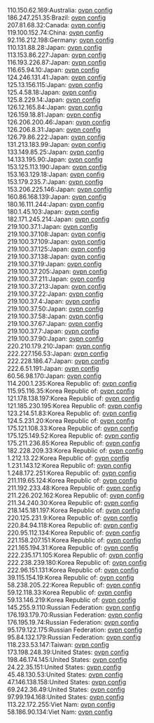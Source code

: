 110.150.62.169:Australia: [ovpn config](vpn/110_150_62_169.ovpn)  
186.247.251.35:Brazil: [ovpn config](vpn/186_247_251_35.ovpn)  
207.81.68.32:Canada: [ovpn config](vpn/207_81_68_32.ovpn)  
119.100.152.74:China: [ovpn config](vpn/119_100_152_74.ovpn)  
92.116.212.198:Germany: [ovpn config](vpn/92_116_212_198.ovpn)  
110.131.88.28:Japan: [ovpn config](vpn/110_131_88_28.ovpn)  
113.153.86.227:Japan: [ovpn config](vpn/113_153_86_227.ovpn)  
116.193.226.87:Japan: [ovpn config](vpn/116_193_226_87.ovpn)  
116.65.94.10:Japan: [ovpn config](vpn/116_65_94_10.ovpn)  
124.246.131.41:Japan: [ovpn config](vpn/124_246_131_41.ovpn)  
125.13.156.115:Japan: [ovpn config](vpn/125_13_156_115.ovpn)  
125.4.58.18:Japan: [ovpn config](vpn/125_4_58_18.ovpn)  
125.8.229.14:Japan: [ovpn config](vpn/125_8_229_14.ovpn)  
126.12.165.84:Japan: [ovpn config](vpn/126_12_165_84.ovpn)  
126.159.18.81:Japan: [ovpn config](vpn/126_159_18_81.ovpn)  
126.206.200.46:Japan: [ovpn config](vpn/126_206_200_46.ovpn)  
126.206.8.31:Japan: [ovpn config](vpn/126_206_8_31.ovpn)  
126.79.86.222:Japan: [ovpn config](vpn/126_79_86_222.ovpn)  
131.213.183.99:Japan: [ovpn config](vpn/131_213_183_99.ovpn)  
133.149.85.25:Japan: [ovpn config](vpn/133_149_85_25.ovpn)  
14.133.195.90:Japan: [ovpn config](vpn/14_133_195_90.ovpn)  
153.125.113.190:Japan: [ovpn config](vpn/153_125_113_190.ovpn)  
153.163.129.18:Japan: [ovpn config](vpn/153_163_129_18.ovpn)  
153.179.235.7:Japan: [ovpn config](vpn/153_179_235_7.ovpn)  
153.206.225.146:Japan: [ovpn config](vpn/153_206_225_146.ovpn)  
160.86.168.139:Japan: [ovpn config](vpn/160_86_168_139.ovpn)  
180.16.111.244:Japan: [ovpn config](vpn/180_16_111_244.ovpn)  
180.1.45.103:Japan: [ovpn config](vpn/180_1_45_103.ovpn)  
182.171.245.214:Japan: [ovpn config](vpn/182_171_245_214.ovpn)  
219.100.37.1:Japan: [ovpn config](vpn/219_100_37_1.ovpn)  
219.100.37.108:Japan: [ovpn config](vpn/219_100_37_108.ovpn)  
219.100.37.109:Japan: [ovpn config](vpn/219_100_37_109.ovpn)  
219.100.37.125:Japan: [ovpn config](vpn/219_100_37_125.ovpn)  
219.100.37.138:Japan: [ovpn config](vpn/219_100_37_138.ovpn)  
219.100.37.19:Japan: [ovpn config](vpn/219_100_37_19.ovpn)  
219.100.37.205:Japan: [ovpn config](vpn/219_100_37_205.ovpn)  
219.100.37.211:Japan: [ovpn config](vpn/219_100_37_211.ovpn)  
219.100.37.213:Japan: [ovpn config](vpn/219_100_37_213.ovpn)  
219.100.37.22:Japan: [ovpn config](vpn/219_100_37_22.ovpn)  
219.100.37.4:Japan: [ovpn config](vpn/219_100_37_4.ovpn)  
219.100.37.50:Japan: [ovpn config](vpn/219_100_37_50.ovpn)  
219.100.37.58:Japan: [ovpn config](vpn/219_100_37_58.ovpn)  
219.100.37.67:Japan: [ovpn config](vpn/219_100_37_67.ovpn)  
219.100.37.7:Japan: [ovpn config](vpn/219_100_37_7.ovpn)  
219.100.37.90:Japan: [ovpn config](vpn/219_100_37_90.ovpn)  
220.210.179.210:Japan: [ovpn config](vpn/220_210_179_210.ovpn)  
222.227.156.53:Japan: [ovpn config](vpn/222_227_156_53.ovpn)  
222.228.186.47:Japan: [ovpn config](vpn/222_228_186_47.ovpn)  
222.6.51.191:Japan: [ovpn config](vpn/222_6_51_191.ovpn)  
60.56.98.170:Japan: [ovpn config](vpn/60_56_98_170.ovpn)  
114.200.1.235:Korea Republic of: [ovpn config](vpn/114_200_1_235.ovpn)  
115.95.116.35:Korea Republic of: [ovpn config](vpn/115_95_116_35.ovpn)  
121.178.138.197:Korea Republic of: [ovpn config](vpn/121_178_138_197.ovpn)  
121.185.230.195:Korea Republic of: [ovpn config](vpn/121_185_230_195.ovpn)  
123.214.51.83:Korea Republic of: [ovpn config](vpn/123_214_51_83.ovpn)  
124.5.231.20:Korea Republic of: [ovpn config](vpn/124_5_231_20.ovpn)  
175.121.108.33:Korea Republic of: [ovpn config](vpn/175_121_108_33.ovpn)  
175.125.149.52:Korea Republic of: [ovpn config](vpn/175_125_149_52.ovpn)  
175.211.236.85:Korea Republic of: [ovpn config](vpn/175_211_236_85.ovpn)  
182.228.209.33:Korea Republic of: [ovpn config](vpn/182_228_209_33.ovpn)  
1.212.13.22:Korea Republic of: [ovpn config](vpn/1_212_13_22.ovpn)  
1.231.143.12:Korea Republic of: [ovpn config](vpn/1_231_143_12.ovpn)  
1.248.172.251:Korea Republic of: [ovpn config](vpn/1_248_172_251.ovpn)  
211.119.65.124:Korea Republic of: [ovpn config](vpn/211_119_65_124.ovpn)  
211.192.233.48:Korea Republic of: [ovpn config](vpn/211_192_233_48.ovpn)  
211.226.202.162:Korea Republic of: [ovpn config](vpn/211_226_202_162.ovpn)  
211.34.240.30:Korea Republic of: [ovpn config](vpn/211_34_240_30.ovpn)  
218.145.181.197:Korea Republic of: [ovpn config](vpn/218_145_181_197.ovpn)  
220.125.231.9:Korea Republic of: [ovpn config](vpn/220_125_231_9.ovpn)  
220.84.94.118:Korea Republic of: [ovpn config](vpn/220_84_94_118.ovpn)  
220.95.112.134:Korea Republic of: [ovpn config](vpn/220_95_112_134.ovpn)  
221.158.207.151:Korea Republic of: [ovpn config](vpn/221_158_207_151.ovpn)  
221.165.194.31:Korea Republic of: [ovpn config](vpn/221_165_194_31.ovpn)  
222.235.171.105:Korea Republic of: [ovpn config](vpn/222_235_171_105.ovpn)  
222.238.239.180:Korea Republic of: [ovpn config](vpn/222_238_239_180.ovpn)  
222.96.151.131:Korea Republic of: [ovpn config](vpn/222_96_151_131.ovpn)  
39.115.154.19:Korea Republic of: [ovpn config](vpn/39_115_154_19.ovpn)  
58.238.205.22:Korea Republic of: [ovpn config](vpn/58_238_205_22.ovpn)  
59.12.118.33:Korea Republic of: [ovpn config](vpn/59_12_118_33.ovpn)  
59.13.146.219:Korea Republic of: [ovpn config](vpn/59_13_146_219.ovpn)  
145.255.9.110:Russian Federation: [ovpn config](vpn/145_255_9_110.ovpn)  
176.193.179.70:Russian Federation: [ovpn config](vpn/176_193_179_70.ovpn)  
176.195.19.74:Russian Federation: [ovpn config](vpn/176_195_19_74.ovpn)  
95.179.122.175:Russian Federation: [ovpn config](vpn/95_179_122_175.ovpn)  
95.84.132.179:Russian Federation: [ovpn config](vpn/95_84_132_179.ovpn)  
118.233.53.147:Taiwan: [ovpn config](vpn/118_233_53_147.ovpn)  
173.198.248.39:United States: [ovpn config](vpn/173_198_248_39.ovpn)  
198.46.174.145:United States: [ovpn config](vpn/198_46_174_145.ovpn)  
24.22.35.151:United States: [ovpn config](vpn/24_22_35_151.ovpn)  
45.48.130.53:United States: [ovpn config](vpn/45_48_130_53.ovpn)  
47.146.138.158:United States: [ovpn config](vpn/47_146_138_158.ovpn)  
69.242.36.49:United States: [ovpn config](vpn/69_242_36_49.ovpn)  
97.99.194.168:United States: [ovpn config](vpn/97_99_194_168.ovpn)  
113.22.172.255:Viet Nam: [ovpn config](vpn/113_22_172_255.ovpn)  
58.186.90.134:Viet Nam: [ovpn config](vpn/58_186_90_134.ovpn)  
